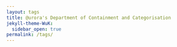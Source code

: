 ```yaml
---
layout: tags
title: @urora's Department of Containment and Categorisation 
jekyll-theme-WuK:
  sidebar_open: true
permalink: /tags/
---
```

